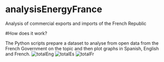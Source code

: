# analysisEnergyFrance
Analysis of commercial exports and imports of the French Republic

#How does it work?

The Python scripts prepare a dataset to analyse from open data from the French Government on the topic
and then plot graphs in Spanish, English and French.
![totalEng](https://github.com/gpancardo/analysisEnergyFrance/assets/91687146/277c8c62-7a2b-4e6b-bad6-4956d4cad19f)
![totalEs](https://github.com/gpancardo/analysisEnergyFrance/assets/91687146/ca31630f-5252-4a92-8f1b-1ada6cad8d49)
![totalFr](https://github.com/gpancardo/analysisEnergyFrance/assets/91687146/7e5821bd-f4a6-4998-a554-922705081b47)

